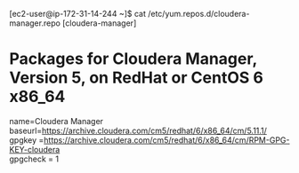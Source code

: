 [ec2-user@ip-172-31-14-244 ~]$ cat /etc/yum.repos.d/cloudera-manager.repo
[cloudera-manager]
# Packages for Cloudera Manager, Version 5, on RedHat or CentOS 6 x86_64          
name=Cloudera Manager
baseurl=https://archive.cloudera.com/cm5/redhat/6/x86_64/cm/5.11.1/
gpgkey =https://archive.cloudera.com/cm5/redhat/6/x86_64/cm/RPM-GPG-KEY-cloudera  
gpgcheck = 1
